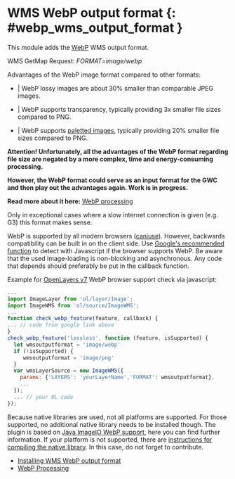 # WMS WebP output format {: #webp_wms_output_format }

This module adds the [WebP](https://developers.google.com/speed/webp) WMS output format.

WMS GetMap Request: *FORMAT=image/webp*

Advantages of the WebP image format compared to other formats:

-   | WebP lossy images are about 30% smaller than comparable JPEG images.

-   | WebP supports transparency, typically providing 3x smaller file sizes compared to PNG.

-   | WebP supports [paletted images](../../tutorials/palettedimage/palettedimage.md), typically providing 20% smaller file sizes compared to PNG.

**Attention! Unfortunately, all the advantages of the WebP format regarding file size are negated by a more complex, time and energy-consuming processing.**

**However, the WebP format could serve as an input format for the GWC and then play out the advantages again. Work is in progress.**

**Read more about it here:** [WebP processing](webp_processing.md)

Only in exceptional cases where a slow internet connection is given (e.g. G3) this format makes sense.

WebP is supported by all modern browsers ([caniuse](https://caniuse.com/webp)). However, backwards compatibility can be built in on the client side. Use [Google's recommended function](https://developers.google.com/speed/webp/faq#how_can_i_detect_browser_support_for_webp) to detect with Javascript if the browser supports WebP. Be aware that the used image-loading is non-blocking and asynchronous. Any code that depends should preferably be put in the callback function.

Example for [OpenLayers v7](https://openlayers.org/) WebP browser support check via javascript:

``` javascript
...
import ImageLayer from 'ol/layer/Image';
import ImageWMS from 'ol/source/ImageWMS';
...
function check_webp_feature(feature, callback) {
... // code from google link above
}
check_webp_feature('lossless', function (feature, isSupported) {
  let wmsoutputformat = 'image/webp'
  if (!isSupported) {
     wmsoutputformat = 'image/png'
  }
  var wmsLayerSource = new ImageWMS({
    params: {'LAYERS': 'yourLayerName','FORMAT': wmsoutputformat},
    ...
  });
  ... // your OL code
});
```

Because native libraries are used, not all platforms are supported. For those supported, no additional native library needs to be installed though. The plugin is based on [Java ImageIO WebP support](https://github.com/gotson/webp-imageio), here you can find further information. If your platform is not supported, there are [instructions for compiling the native library](https://github.com/gotson/webp-imageio#compiling). In this case, do not forget to contribute.

-   [Installing WMS WebP output format](installing.md)
-   [WebP Processing](webp_processing.md)
